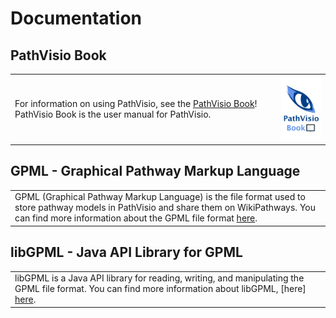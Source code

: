 # Documentation

## PathVisio Book
<p align="left">
  <table border="0">
    <tr>
    <td>For information on using PathVisio, see the <a href="https://pathvisio.org/pathvisio-book/">PathVisio Book</a>!  PathVisio Book is the user manual for PathVisio.</td>
      <td><img width="120" src="images/logos/pathvisio-book-logo.png"  alt="https://www.google.com"></td>
    </tr>
  </table>
</p>

## GPML - Graphical Pathway Markup Language
<p align="left">
  <table border="0">
    <tr>
    <td>GPML (Graphical Pathway Markup Language) is the file format used to store pathway models in PathVisio and share them on WikiPathways. You can find more information about the GPML file format <a href="https://pathvisio.github.io/documentation/GPML">here</a>.</td>
    </tr>
  </table>
</p>

## libGPML - Java API Library for GPML
<p align="left">
  <table border="0">
    <tr>
    <td>libGPML is a Java API library for reading, writing, and manipulating the GPML file format. You can find more information about libGPML, [here] <a href="https://pathvisio.github.io/documentation/libGPML">here</a>.</td>
    </tr>
  </table>
</p>


